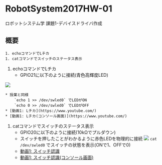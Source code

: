 # RobotSystem2017HW-01
ロボットシステム学 課題1-デバイスドライバ作成
## 概要
    1. echoコマンドでLチカ
    1. catコマンドでスイッチのステータス表示


1. echoコマンドでLチカ
    * GPIO21に以下のように接続(青色高輝度LED)

![](fig1.jpg)

    * 授業と同様
        `echo 1 >> /dev/swled0` でLEDがON
        `echo 0 >> /dev/swled0` でLEDがOFF
    * [動画1: Lチカ](https://www.youtube.com/)
    * [動画1: Lチカ(コンソール画面)](https://www.youtube.com/)


1. catコマンドでスイッチのステータス表示
    * GPIO20に以下のように接続(10kΩでプルダウン)
    * スイッチを押したことがわかるように赤色LEDを物理的に接続
![](fig2.jpg)
        `cat /dev/swled0` でスイッチの状態を表示(ONで1、OFFで0)
    * [動画1: スイッチ認識](https://www.youtube.com/)
    * [動画1: スイッチ認識(コンソール画面)](https://www.youtube.com/)
